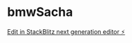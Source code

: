 # bmwSacha

[Edit in StackBlitz next generation editor ⚡️](https://stackblitz.com/~/github.com/Andyyyinc/bmwSacha)